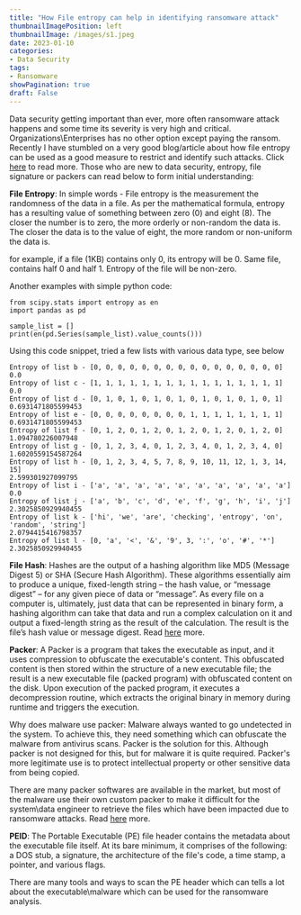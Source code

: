 ```yaml
---
title: "How File entropy can help in identifying ransomware attack"
thumbnailImagePosition: left
thumbnailImage: /images/s1.jpeg
date: 2023-01-10
categories:
- Data Security
tags:
- Ransomware
showPagination: true
draft: False
---
```

<!--more-->

Data security getting important than ever, more often ransomware attack happens and some time its severity is very high and critical. Organizations\Enterprises has no other option except paying the ransom. Recently I have stumbled on a very good blog/article about how file entropy can be used as a good measure to restrict and identify such attacks. Click [here](https://practicalsecurityanalytics.com/file-entropy/) to read more. Those who are new to data security, entropy, file signature or packers can read below to form initial understanding:

**File Entropy**: In simple words - File entropy is the measurement the randomness of the data in a file. As per the mathematical formula, entropy has a resulting value of something between zero (0) and eight (8). The closer the number is to zero, the more orderly or non-random the data is. The closer the data is to the value of eight, the more random or non-uniform the data is.

for example, if a file (1KB) contains only 0, its entropy will be 0. Same file, contains half 0 and half 1. Entropy of the file will be non-zero.

Another examples with simple python code:

```
from scipy.stats import entropy as en
import pandas as pd

sample_list = []
print(en(pd.Series(sample_list).value_counts()))
```
Using this code snippet, tried a few lists with various data type, see below

```
Entropy of list b - [0, 0, 0, 0, 0, 0, 0, 0, 0, 0, 0, 0, 0, 0, 0, 0]
0.0
Entropy of list c - [1, 1, 1, 1, 1, 1, 1, 1, 1, 1, 1, 1, 1, 1, 1, 1]
0.0
Entropy of list d - [0, 1, 0, 1, 0, 1, 0, 1, 0, 1, 0, 1, 0, 1, 0, 1]
0.6931471805599453
Entropy of list e - [0, 0, 0, 0, 0, 0, 0, 0, 1, 1, 1, 1, 1, 1, 1, 1]
0.6931471805599453
Entropy of list f - [0, 1, 2, 0, 1, 2, 0, 1, 2, 0, 1, 2, 0, 1, 2, 0]
1.094780226007948
Entropy of list g - [0, 1, 2, 3, 4, 0, 1, 2, 3, 4, 0, 1, 2, 3, 4, 0]
1.6020559154587264
Entropy of list h - [0, 1, 2, 3, 4, 5, 7, 8, 9, 10, 11, 12, 1, 3, 14, 15]
2.599301927099795
Entropy of list i - ['a', 'a', 'a', 'a', 'a', 'a', 'a', 'a', 'a', 'a']
0.0
Entropy of list j - ['a', 'b', 'c', 'd', 'e', 'f', 'g', 'h', 'i', 'j']
2.3025850929940455
Entropy of list k - ['hi', 'we', 'are', 'checking', 'entropy', 'on', 'random', 'string']
2.0794415416798357
Entropy of list l - [0, 'a', '<', '&', '9', 3, ':', 'o', '#', '*']
2.3025850929940455
```

**File Hash**: Hashes are the output of a hashing algorithm like MD5 (Message Digest 5) or SHA (Secure Hash Algorithm). These algorithms essentially aim to produce a unique, fixed-length string – the hash value, or “message digest” – for any given piece of data or “message”. As every file on a computer is, ultimately, just data that can be represented in binary form, a hashing algorithm can take that data and run a complex calculation on it and output a fixed-length string as the result of the calculation. The result is the file’s hash value or message digest. Read [here](https://www.sentinelone.com/cybersecurity-101/hashing/) more.

**Packer**: A Packer is a program that takes the executable as input, and it uses compression to obfuscate the executable's content. This obfuscated content is then stored within the structure of a new executable file; the result is a new executable file (packed program) with obfuscated content on the disk. Upon execution of the packed program, it executes a decompression routine, which extracts the original binary in memory during runtime and triggers the execution.

Why does malware use packer: Malware always wanted to go undetected in the system. To achieve this, they need something which can obfuscate the malware from antivirus scans. Packer is the solution for this. Although packer is not designed for this, but for malware it is quite required. Packer's more legitimate use is to protect intellectual property or other sensitive data from being copied.

There are many packer softwares are available in the market, but most of the malware use their own custom packer to make it difficult for the system\data engineer to retrieve the files which have been impacted due to ransomware attacks. Read [here](https://resources.infosecinstitute.com/topic/analyzing-packed-malware/#gref) more.

**PEID**: The Portable Executable (PE) file header contains the metadata about the executable file itself. At its bare minimum, it comprises of the following: a DOS stub, a signature, the architecture of the file's code, a time stamp, a pointer, and various flags.

There are many tools and ways to scan the PE header which can tells a lot about the executable\malware which can be used for the ransomware analysis.








